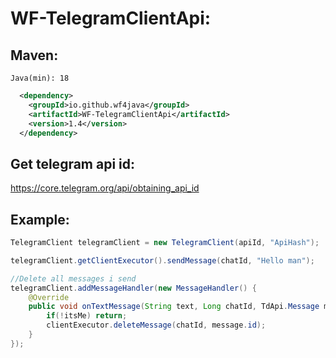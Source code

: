 # WF-TelegramClientApi:
## Maven:
`Java(min): 18`
```xml
  <dependency>
    <groupId>io.github.wf4java</groupId>
    <artifactId>WF-TelegramClientApi</artifactId>
    <version>1.4</version>
  </dependency>
```

## Get telegram api id: 
https://core.telegram.org/api/obtaining_api_id

## Example:

```java
TelegramClient telegramClient = new TelegramClient(apiId, "ApiHash");

telegramClient.getClientExecutor().sendMessage(chatId, "Hello man");

//Delete all messages i send
telegramClient.addMessageHandler(new MessageHandler() {
    @Override
    public void onTextMessage(String text, Long chatId, TdApi.Message message, ClientExecutor clientExecutor, Boolean itsMe, TdApi.UpdateNewMessage update) {
        if(!itsMe) return;
        clientExecutor.deleteMessage(chatId, message.id);
    }
});

```
ㅤ